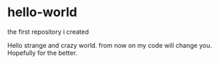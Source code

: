 # hello-world
the first repository i created

Hello strange and crazy world. from now on my code will change you. Hopefully for the better.
